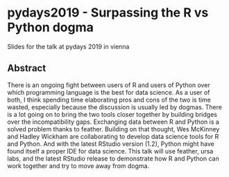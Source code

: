 # pydays2019 - Surpassing the R vs Python dogma
Slides for the talk at pydays 2019 in vienna

## Abstract
There is an ongoing fight between users of R and users of Python over which programming language is the best for data science. As a user of both, I think spending time elaborating pros and cons of the two is time wasted, especially because the discussion is usually led by dogmas. There is a lot going on to bring the two tools closer together by building bridges over the incompatibility gaps. Exchanging data between R and Python is a solved problem thanks to feather. Building on that thought, Wes McKinney and Hadley Wickham are collaborating to develop data science tools for R and Python. And with the latest RStudio version (1.2), Python might have found itself a proper IDE for data science. This talk will use feather, ursa labs, and the latest RStudio release to demonstrate how R and Python can work together and try to move away from dogma.
